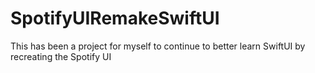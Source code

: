 # SpotifyUIRemakeSwiftUI  

This has been a project for myself to continue to better learn SwiftUI by recreating the Spotify UI
